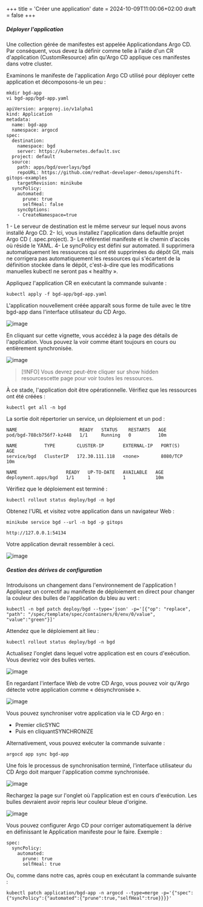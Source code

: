 +++
title = 'Créer une application'
date = 2024-10-09T11:00:06+02:00
draft = false
+++

##### Déployer l'application

Une collection gérée de manifestes est appelée Applicationdans Argo CD. Par conséquent, vous devez la définir comme telle à l'aide d'un CR d'application (CustomResource) afin qu'Argo CD applique ces manifestes dans votre cluster.

Examinons le manifeste de l'application Argo CD utilisé pour déployer cette application et décomposons-le un peu :

``` 
mkdir bgd-app
vi bgd-app/bgd-app.yaml
```

```
apiVersion: argoproj.io/v1alpha1
kind: Application
metadata:
  name: bgd-app
  namespace: argocd
spec:
  destination:
    namespace: bgd
    server: https://kubernetes.default.svc 
  project: default 
  source: 
    path: apps/bgd/overlays/bgd
    repoURL: https://github.com/redhat-developer-demos/openshift-gitops-examples
    targetRevision: minikube
  syncPolicy: 
    automated:
      prune: true
      selfHeal: false
    syncOptions:
    - CreateNamespace=true
```

1 - Le serveur de destination est le même serveur sur lequel nous avons installé Argo CD.
2- Ici, vous installez l'application dans defaultle projet Argo CD ( .spec.project).
3- Le référentiel manifeste et le chemin d'accès où réside le YAML.
4- Le syncPolicy est défini sur automated. Il supprimera automatiquement les ressources qui ont été supprimées du dépôt Git, mais ne corrigera pas automatiquement les ressources qui s'écartent de la définition stockée dans le dépôt, c'est-à-dire que les modifications manuelles kubectl ne seront pas « healthy ».


Appliquez l'application CR en exécutant la commande suivante :

``` 
kubectl apply -f bgd-app/bgd-app.yaml
```

L'application nouvellement créée apparaît sous forme de tuile avec le titre bgd-app dans l'interface utilisateur du CD Argo.

![image](/argocd-tutorial/images/attachments/debutant/argocd-app1.png)

En cliquant sur cette vignette, vous accédez à la page des détails de l'application. Vous pouvez la voir comme étant toujours en cours ou entièrement synchronisée.

![image](/argocd-tutorial/images/attachments/debutant/argocd-app2.png)

> [!INFO]
> Vous devrez peut-être cliquer sur show hidden resourcescette page pour voir toutes les ressources.

À ce stade, l'application doit être opérationnelle. Vérifiez que les ressources ont été créées :

``` 
kubectl get all -n bgd
```

La sortie doit répertorier un service, un déploiement et un pod :

``` 
NAME                       READY   STATUS    RESTARTS   AGE
pod/bgd-788cb756f7-kz448   1/1     Running   0          10m

NAME          TYPE        CLUSTER-IP       EXTERNAL-IP   PORT(S)    AGE
service/bgd   ClusterIP   172.30.111.118   <none>        8080/TCP   10m

NAME                  READY   UP-TO-DATE   AVAILABLE   AGE
deployment.apps/bgd   1/1     1            1           10m
```

Vérifiez que le déploiement est terminé :

``` 
kubectl rollout status deploy/bgd -n bgd 
```

Obtenez l'URL et visitez votre application dans un navigateur Web :

``` 
minikube service bgd --url -n bgd -p gitops
```

``` 
http://127.0.0.1:54134
```

Votre application devrait ressembler à ceci.

![image](/argocd-tutorial/images/attachments/debutant/argocd-app-blue.png)

##### Gestion des dérives de configuration

Introduisons un changement dans l'environnement de l'application ! Appliquez un correctif au manifeste de déploiement en direct pour changer la couleur des bulles de l'application du bleu au vert :

``` 
kubectl -n bgd patch deploy/bgd --type='json' -p='[{"op": "replace", "path": "/spec/template/spec/containers/0/env/0/value", "value":"green"}]'
```

Attendez que le déploiement ait lieu :

``` 
kubectl rollout status deploy/bgd -n bgd
```

Actualisez l'onglet dans lequel votre application est en cours d'exécution. Vous devriez voir des bulles vertes.

![image](/argocd-tutorial/images/attachments/debutant/argocd-app-green.png)


En regardant l'interface Web de votre CD Argo, vous pouvez voir qu'Argo détecte votre application comme « désynchronisée ».

![image](/argocd-tutorial/images/attachments/debutant/out-of-sync.png)

Vous pouvez synchroniser votre application via le CD Argo en :

 * Premier clicSYNC
 * Puis en cliquantSYNCHRONIZE

Alternativement, vous pouvez exécuter la commande suivante :

``` 
argocd app sync bgd-app
```

Une fois le processus de synchronisation terminé, l'interface utilisateur du CD Argo doit marquer l'application comme synchronisée.

![image](/argocd-tutorial/images/attachments/debutant/fullysynced.png)

Rechargez la page sur l'onglet où l'application est en cours d'exécution. Les bulles devraient avoir repris leur couleur bleue d'origine.

![image](/argocd-tutorial/images/attachments/debutant/argocd-app-blue.png)

Vous pouvez configurer Argo CD pour corriger automatiquement la dérive en définissant le Application manifeste pour le faire. Exemple :

``` 
spec:
  syncPolicy:
    automated:
      prune: true
      selfHeal: true
```

Ou, comme dans notre cas, après coup en exécutant la commande suivante :

``` 
kubectl patch application/bgd-app -n argocd --type=merge -p='{"spec":{"syncPolicy":{"automated":{"prune":true,"selfHeal":true}}}}'
```